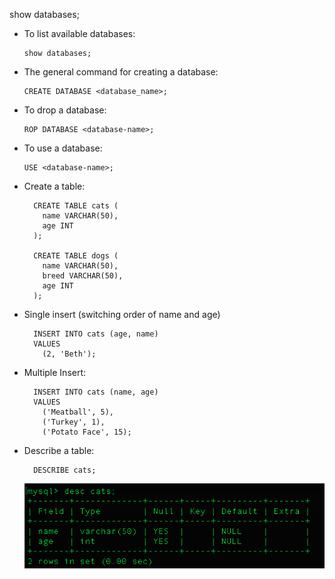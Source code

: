 show databases;

- To list available databases:

  ```
  show databases;
  ```

- The general command for creating a database:

  ```
  CREATE DATABASE <database_name>;
  ```

- To drop a database:

  ```
  ROP DATABASE <database-name>;
  ```

- To use a database:

  ```
  USE <database-name>;
  ```

- Create a table:

  ```
    CREATE TABLE cats (
      name VARCHAR(50),
      age INT
    );

    CREATE TABLE dogs (
      name VARCHAR(50),
      breed VARCHAR(50),
      age INT
    );
  ```

- Single insert (switching order of name and age)

  ```
    INSERT INTO cats (age, name)
    VALUES
      (2, 'Beth');
  ```

- Multiple Insert:

  ```
    INSERT INTO cats (name, age)
    VALUES
      ('Meatball', 5),
      ('Turkey', 1),
      ('Potato Face', 15);
  ```

- Describe a table:

  ```
    DESCRIBE cats;
  ```

  ![describe table](./img/desc-cats-table.png)
